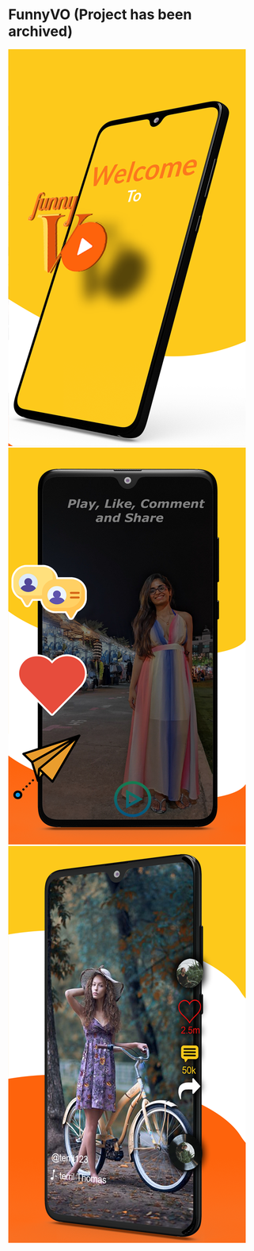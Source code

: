 # FunnyVO (Project has been archived)

![Screen3](https://github.com/Terril/FunnyVO/blob/master/3.png)
![Screen1](https://github.com/Terril/FunnyVO/blob/master/6.png)
![Screen2](https://github.com/Terril/FunnyVO/blob/master/5.png)
